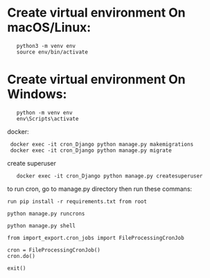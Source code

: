 # Create virtual environment On macOS/Linux:
```
   python3 -m venv env
   source env/bin/activate
```
# Create virtual environment On Windows:
```
   python -m venv env
   env\Scripts\activate
```

docker:
```
 docker exec -it cron_Django python manage.py makemigrations
 docker exec -it cron_Django python manage.py migrate
```
create superuser
 
``` 
   docker exec -it cron_Django python manage.py createsuperuser
```

to run cron, go to manage.py directory then run these commans:
```
run pip install -r requirements.txt from root

python manage.py runcrons

python manage.py shell

from import_export.cron_jobs import FileProcessingCronJob

cron = FileProcessingCronJob()
cron.do()

exit()
```
